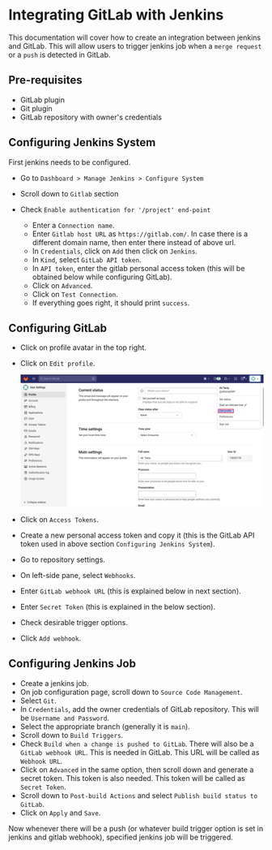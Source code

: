 # Integrating GitLab with Jenkins  

This documentation will cover how to create an integration between jenkins and GitLab. This will allow users to trigger jenkins job when a `merge request` or a `push` is detected in GitLab.  

## Pre-requisites  

- GitLab plugin  
- Git plugin  
- GitLab repository with owner's credentials  

## Configuring Jenkins System  

First jenkins needs to be configured.  

- Go to `Dashboard > Manage Jenkins > Configure System`  
- Scroll down to `Gitlab` section  
- Check `Enable authentication for '/project' end-point`  

  - Enter a `Connection name`.  
  - Enter `Gitlab host URL` as `https://gitlab.com/`. In case there is a different domain name, then enter there instead of above url.  
  - In `Credentials`, click on `Add` then click on `Jenkins`.  
  - In `Kind`, select `GitLab API token`.  
  - In `API token`, enter the gitlab personal access token (this will be obtained below while configuring GitLab).  
  - Click on `Advanced`.
  - Click on `Test Connection`.  
  - If everything goes right, it should print `success`.  

## Configuring GitLab  

- Click on profile avatar in the top right.  
- Click on `Edit profile`.  

    ![GitLab Profile Settings](../docs/doc_images/GitLab_profile_settings.png)

- Click on `Access Tokens`.
- Create a new personal access token and copy it (this is the GitLab API token used in above section `Configuring Jenkins System`).  
- Go to repository settings.
- On left-side pane, select `Webhooks`.  
- Enter `GitLab webhook URL` (this is explained below in next section).  
- Enter `Secret Token` (this is explained in the below section).
- Check desirable trigger options.  
- Click `Add webhook`.

## Configuring Jenkins Job

- Create a jenkins job.
- On job configuration page, scroll down to `Source Code Management`.  
- Select `Git`.  
- In `Credentials`, add the owner credentials of GitLab repository. This will be `Username and Password`.  
- Select the appropriate branch (generally it is `main`).  
- Scroll down to `Build Triggers`.  
- Check `Build when a change is pushed to GitLab`. There will also be a `GitLab webhook URL`. This is needed in GitLab. This URL will be called as `Webhook URL`.  
- Click on `Advanced` in the same option, then scroll down and generate a secret token. This token is also needed. This token will be called as `Secret Token`.
- Scroll down to `Post-build Actions` and select `Publish build status to GitLab`.  
- Click on `Apply` and `Save`.  

Now whenever there will be a push (or whatever build trigger option is set in jenkins and gitlab webhook), specified jenkins job will be triggered.
